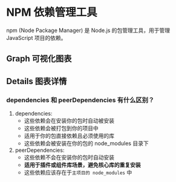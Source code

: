 # NPM 依赖管理工具

npm (Node Package Manager) 是 Node.js 的包管理工具，用于管理 JavaScript 项目的依赖。

## Graph 可视化图表

<ElMindmap :data="data" height="450" :router="router" />

<script setup>
import { onMounted, ref, computed } from "vue";
import { useRouter } from 'vitepress';
const router = useRouter();
const CurrentPath = router.route.path;
const data = ref({
	data: {
		text: "NPM",
	},
	children: [
		{ data: { text: "dependencies 和 peerDependencies 有什么区别？", hyperlink: `${CurrentPath}#dependencies 和 peerDependencies 有什么区别？`  }},
	],
})
</script>

## Details 图表详情

### dependencies 和 peerDependencies 有什么区别？

1.  dependencies:
    - 这些依赖会在安装你的包时自动被安装
    - 这些依赖会被打包到你的项目中
    - 适用于你的包直接依赖且必须使用的库
    - 这些依赖会被安装在你的包的 node_modules 目录下
2.  peerDependencies:
    - 这些依赖不会在安装你的包时自动安装
    - **适用于插件或组件库场景，避免核心库的重复安装**
    - 这些依赖应该存在于`主项目的 node_modules` 中
